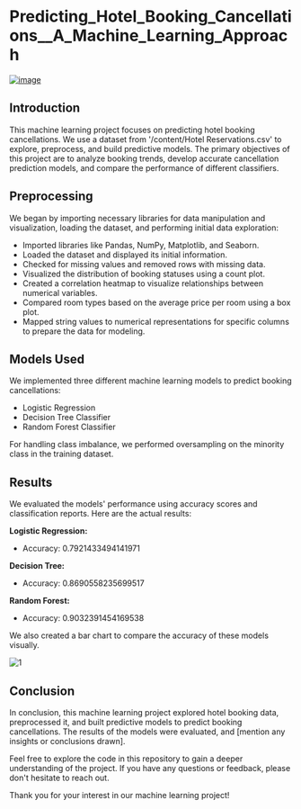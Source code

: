 # Predicting_Hotel_Booking_Cancellations__A_Machine_Learning_Approach

[![image](https://github.com/AkshayRamakrishnann/Predicting_Hotel_Booking_Cancellations__A_Machine_Learning_Approach/assets/111365771/00752b61-0f2d-4d80-bfce-2ec8a62c1628)](https://imgs.search.brave.com/9ADQ-yUNwWNXIGxHYJysdCpah5scXxk8ueHECnnplTk/rs:fit:860:0:0/g:ce/aHR0cHM6Ly9pbWcu/ZnJlZXBpay5jb20v/cHJlbWl1bS1waG90/by9vbmxpbmUtaG90/ZWwtYWNjb21tb2Rh/dGlvbi1ib29raW5n/LXdlYnNpdGUtcHJv/dmlkZS1tb2Rpc2gt/cmVzZXJ2YXRpb24t/c3lzdGVtXzMxOTY1/LTQwNDUxLmpwZz9z/aXplPTYyNiZleHQ9/anBn)

## Introduction

This machine learning project focuses on predicting hotel booking cancellations. We use a dataset from '/content/Hotel Reservations.csv' to explore, preprocess, and build predictive models. The primary objectives of this project are to analyze booking trends, develop accurate cancellation prediction models, and compare the performance of different classifiers.

## Preprocessing

We began by importing necessary libraries for data manipulation and visualization, loading the dataset, and performing initial data exploration:

- Imported libraries like Pandas, NumPy, Matplotlib, and Seaborn.
- Loaded the dataset and displayed its initial information.
- Checked for missing values and removed rows with missing data.
- Visualized the distribution of booking statuses using a count plot.
- Created a correlation heatmap to visualize relationships between numerical variables.
- Compared room types based on the average price per room using a box plot.
- Mapped string values to numerical representations for specific columns to prepare the data for modeling.

## Models Used

We implemented three different machine learning models to predict booking cancellations:

- Logistic Regression
- Decision Tree Classifier
- Random Forest Classifier

For handling class imbalance, we performed oversampling on the minority class in the training dataset.

## Results

We evaluated the models' performance using accuracy scores and classification reports. Here are the actual results:

**Logistic Regression:**

- Accuracy: 0.7921433494141971

**Decision Tree:**

- Accuracy: 0.8690558235699517


**Random Forest:**

- Accuracy: 0.9032391454169538



We also created a bar chart to compare the accuracy of these models visually.

![1](https://github.com/AkshayRamakrishnann/Predicting_Hotel_Booking_Cancellations__A_Machine_Learning_Approach/assets/111365771/316a5670-8602-45a8-ab22-bf8a44025464)

## Conclusion

In conclusion, this machine learning project explored hotel booking data, preprocessed it, and built predictive models to predict booking cancellations. The results of the models were evaluated, and [mention any insights or conclusions drawn].

Feel free to explore the code in this repository to gain a deeper understanding of the project. If you have any questions or feedback, please don't hesitate to reach out.

Thank you for your interest in our machine learning project!

